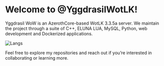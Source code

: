 # Welcome to @YggdrasilWotLK!

Yggdrasil WoW is an AzerothCore-based WotLK 3.3.5a server. We maintain the project through a suite of C++, ELUNA LUA, MySQL, Python, web development and Dockerized applications. 

![Langs](https://github-readme-stats.vercel.app/api/top-langs/?username=yggdrasilwotlk&layout=compact)
      
Feel free to explore my repositories and reach out if you’re interested in collaborating or learning more.
